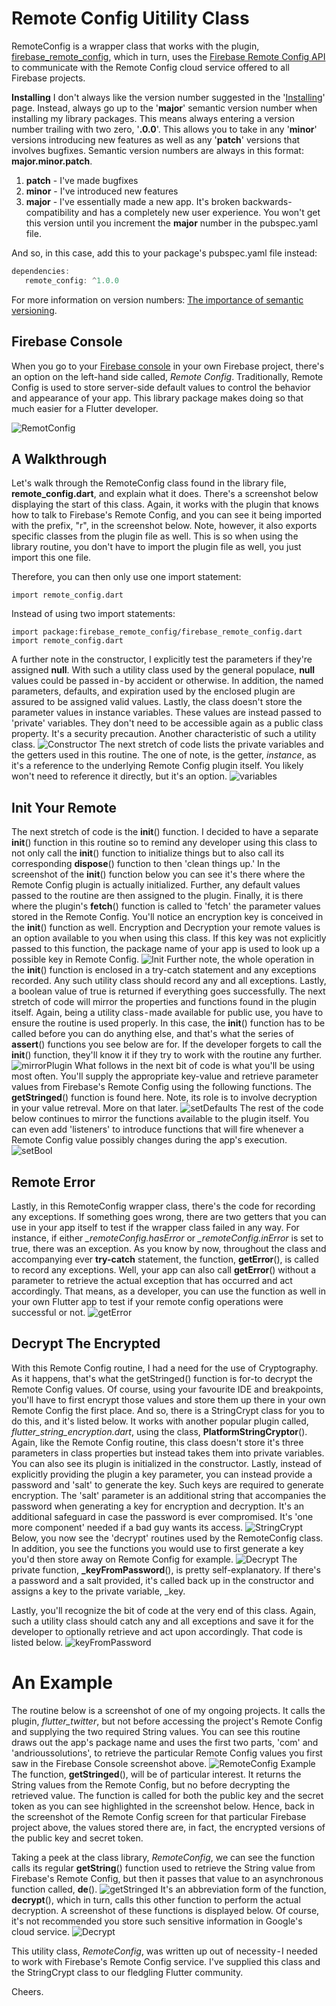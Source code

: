 # Remote Config Uitility Class
RemoteConfig is a wrapper class that works with the plugin, [firebase_remote_config](https://pub.dev/packages/firebase_remote_config), which in turn, uses the [Firebase Remote Config API](https://firebase.google.com/products/remote-config/) to communicate with the Remote Config cloud service offered to all Firebase projects.

**Installing**
I don't always like the version number suggested in the '[Installing](https://pub.dev/packages/mvc_application#-installing-tab-)' page.
Instead, always go up to the '**major**' semantic version number when installing my library packages. This means always entering a version number trailing with two zero, '**.0.0**'. This allows you to take in any '**minor**' versions introducing new features as well as any '**patch**' versions that involves bugfixes. Semantic version numbers are always in this format: **major.minor.patch**. 

1. **patch** - I've made bugfixes
2. **minor** - I've introduced new features
3. **major** - I've essentially made a new app. It's broken backwards-compatibility and has a completely new user experience. You won't get this version until you increment the **major** number in the pubspec.yaml file.

And so, in this case, add this to your package's pubspec.yaml file instead:
```javascript
dependencies:
   remote_config: ^1.0.0
```
For more information on version numbers: [The importance of semantic versioning](https://medium.com/@xabaras/the-importance-of-semantic-versioning-9b78e8e59bba).

## Firebase Console
When you go to your [Firebase console](https://console.firebase.google.com/?pli=1) in your own Firebase project, there's an option on the left-hand side called, *Remote Config*. Traditionally, Remote Config is used to store server-side default values to control the behavior and appearance of your app. This library package makes doing so that much easier for a Flutter developer.

![RemotConfig](https://user-images.githubusercontent.com/32497443/83059880-36fa6a80-a020-11ea-8b50-4a3dd78b1d4b.png)
## A Walkthrough
Let's walk through the RemoteConfig class found in the library file, **remote_config.dart**, and explain what it does. There's a screenshot below displaying the start of this class. Again, it works with the plugin that knows how to talk to Firebase's Remote Config, and you can see it being imported with the prefix, "r", in the screenshot below. Note, however, it also exports specific classes from the plugin file as well. This is so when using the library routine, you don't have to import the plugin file as well, you just import this one file.

Therefore, you can then only use one import statement:
```
import remote_config.dart
```
Instead of using two import statements:
```
import package:firebase_remote_config/firebase_remote_config.dart
import remote_config.dart
```
A further note in the constructor, I explicitly test the parameters if they're assigned **null**. With such a utility class used by the general populace, **null** values could be passed in - by accident or otherwise. In addition, the named parameters, defaults, and expiration used by the enclosed plugin are assured to be assigned valid values. Lastly, the class doesn't store the parameter values in instance variables. These values are instead passed to 'private' variables. They don't need to be accessible again as a public class property. It's a security precaution. Another characteristic of such a utility class.
![Constructor](https://user-images.githubusercontent.com/32497443/83061464-a3766900-a022-11ea-9d16-4b5a90c360db.png)
The next stretch of code lists the private variables and the getters used in this routine. The one of note, is the getter, _instance_, as it's a reference to the underlying Remote Config plugin itself. You likely won't need to reference it directly, but it's an option. 
![variables](https://user-images.githubusercontent.com/32497443/83062397-277d2080-a024-11ea-9242-594dbdb51e85.png)
## Init Your Remote
The next stretch of code is the **init**() function. I decided to have a separate **init**() function in this routine so to remind any developer using this class to not only call the **init**() function to initialize things but to also call its corresponding **dispose**() function to then 'clean things up.' In the screenshot of the **init**() function below you can see it's there where the Remote Config plugin is actually initialized. Further, any default values passed to the routine are then assigned to the plugin. Finally, it is there where the plugin's **fetch**() function is called to 'fetch' the parameter values stored in the Remote Config.
You'll notice an encryption key is conceived in the **init**() function as well. Encryption and Decryption your remote values is an option available to you when using this class. If this key was not explicitly passed to this function, the package name of your app is used to look up a possible key in Remote Config.
![Init](https://user-images.githubusercontent.com/32497443/83065877-d4a66780-a029-11ea-9f81-c22b1fabc75a.png)
Further note, the whole operation in the **init**() function is enclosed in a try-catch statement and any exceptions recorded. Any such utility class should record any and all exceptions. Lastly, a boolean value of true is returned if everything goes successfully.
The next stretch of code will mirror the properties and functions found in the plugin itself. Again, being a utility class - made available for public use, you have to ensure the routine is used properly. In this case, the **init**() function has to be called before you can do anything else, and that's what the series of **assert**() functions you see below are for. If the developer forgets to call the **init**() function, they'll know it if they try to work with the routine any further.
![mirrorPlugin](https://user-images.githubusercontent.com/32497443/83066083-20591100-a02a-11ea-8f2d-857da87cadcd.png)
What follows in the next bit of code is what you'll be using most often. You'll supply the appropriate key-value and retrieve parameter values from Firebase's Remote Config using the following functions. The **getStringed**() function is found here. Note, its role is to involve decryption in your value retreval. More on that later.
![setDefaults](https://user-images.githubusercontent.com/32497443/83066228-55fdfa00-a02a-11ea-8635-37f0d0415dc8.png)
The rest of the code below continues to mirror the functions available to the plugin itself. You can even add 'listeners' to introduce functions that will fire whenever a Remote Config value possibly changes during the app's execution.
![setBool](https://user-images.githubusercontent.com/32497443/83066352-8ba2e300-a02a-11ea-913f-ddbd9e938dfc.png)
## Remote Error
Lastly, in this RemoteConfig wrapper class, there's the code for recording any exceptions. If something goes wrong, there are two getters that you can use in your app itself to test if the wrapper class failed in any way. For instance, if either *_remoteConfig.hasError* or *_remoteConfig.inError* is set to true, there was an exception.
As you know by now, throughout the class and accompanying ever **try-catch** statement, the function, **getError**(), is called to record any exceptions. Well, your app can also call **getError**() without a parameter to retrieve the actual exception that has occurred and act accordingly. That means, as a developer, you can use the function as well in your own Flutter app to test if your remote config operations were successful or not.
![getError](https://user-images.githubusercontent.com/32497443/83066510-c73dad00-a02a-11ea-8870-2314bd3a3e85.png)
## Decrypt The Encrypted
With this Remote Config routine, I had a need for the use of Cryptography. As it happens, that's what the getStringed() function is for-to decrypt the Remote Config values. Of course, using your favourite IDE and breakpoints, you'll have to first encrypt those values and store them up there in your own Remote Config the first place. And so, there is a StringCrypt class for you to do this, and it's listed below. It works with another popular plugin called, *flutter_string_encryption.dart*, using the class, **PlatformStringCryptor**().
Again, like the Remote Config routine, this class doesn't store it's three parameters in class properties but instead takes them into private variables. You can also see its plugin is initialized in the constructor. Lastly, instead of explicitly providing the plugin a key parameter, you can instead provide a password and 'salt' to generate the key. Such keys are required to generate encryption.
The 'salt' parameter is an additional string that accompanies the password when generating a key for encryption and decryption. It's an additional safeguard in case the password is ever compromised. It's 'one more component' needed if a bad guy wants its access.
![StringCrypt](https://user-images.githubusercontent.com/32497443/83066917-65317780-a02b-11ea-90a6-2432fe9abac9.png)
Below, you now see the 'decrypt' routines used by the RemoteConfig class. In addition, you see the functions you would use to first generate a key you'd then store away on Remote Config for example.
![Decrypt](https://user-images.githubusercontent.com/32497443/83067043-99a53380-a02b-11ea-8e3f-3721daaabfc9.png)
The private function, **_keyFromPassword**(), is pretty self-explanatory. If there's a password and a salt provided, it's called back up in the constructor and assigns a key to the private variable, _key.

Lastly, you'll recognize the bit of code at the very end of this class. Again, such a utility class should catch any and all exceptions and save it for the developer to optionally retrieve and act upon accordingly. That code is listed below.
![keyFromPassword](https://user-images.githubusercontent.com/32497443/83067207-db35de80-a02b-11ea-92fc-cbefa486297a.png)
# An Example
The routine below is a screenshot of one of my ongoing projects. It calls the plugin, *flutter_twitter*, but not before accessing the project's Remote Config and supplying the two required String values. You can see this routine draws out the app's package name and uses the first two parts, 'com' and 'andrioussolutions', to retrieve the particular Remote Config values you first saw in the Firebase Console screenshot above.
![RemoteConfig Example](https://user-images.githubusercontent.com/32497443/83060527-357d7200-a021-11ea-83cd-205f4c2ff013.png)
The function, **getStringed**(), will be of particular interest. It returns the String values from the Remote Config, but no before decrypting the retrieved value. The function is called for both the public key and the secret token as you can see highlighted in the screenshot below. Hence, back in the screenshot of the Remote Config screen for that particular Firebase project above, the values stored there are, in fact, the encrypted versions of the public key and secret token.

Taking a peek at the class library, *RemoteConfig*, we can see the function calls its regular **getString**() function used to retrieve the String value from Firebase's Remote Config, but then it passes that value to an asynchronous function called, **de**().
![getStringed](https://user-images.githubusercontent.com/32497443/83060782-9e64ea00-a021-11ea-961c-c5d7258801af.png)
It's an abbreviation form of the function, **decrypt**(), which in turn, calls this other function to perform the actual decryption. A screenshot of these functions is displayed below. Of course, it's not recommended you store such sensitive information in Google's cloud service.
![Decrypt](https://user-images.githubusercontent.com/32497443/83060982-e08e2b80-a021-11ea-879d-d44e55e38bb0.png)

This utility class, *RemoteConfig*, was written up out of necessity - I needed to work with Firebase's Remote Config service. I've supplied this class and the StringCrypt class to our fledgling Flutter community.

Cheers.